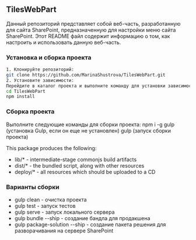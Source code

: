 ## TilesWebPart

Данный репозиторий представляет собой веб-часть, разработанную для сайта SharePoint, предназначенную для настройки меню сайта SharePoint. Этот README файл содержит информацию о том, как настроить и использовать данную веб-часть.

### Установка и сборка проекта

```bash
1. Клонируйте репозиторий: 
git clone https://github.com/MarinaShustrova/TilesWebPart.git
2. Установите зависимости:
Перейдите в каталог проекта и выполните команду для установки зависимостей:
cd TilesWebPart
npm install
```

### Сборка проекта 
 Выполните следующие команды для сборки проекта:
npm i -g gulp (установка Gulp, если он еще не установлен)
gulp (запуск сборки проекта)

This package produces the following:

* lib/* - intermediate-stage commonjs build artifacts
* dist/* - the bundled script, along with other resources
* deploy/* - all resources which should be uploaded to a CD

### Варианты сборки 
* gulp clean - очистка проекта
* gulp test - запуск тестов 
* gulp serve - запуск локального сервера 
* gulp bundle --ship - создание бандла для продакшена 
* gulp package-solution --ship - создание пакета решения для разворачивания на сервере SharePoint 



